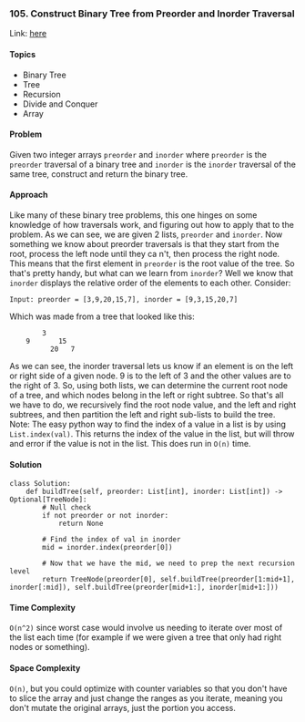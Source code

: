 ### 105. Construct Binary Tree from Preorder and Inorder Traversal

Link: [here](https://leetcode.com/problems/construct-binary-tree-from-preorder-and-inorder-traversal/description/)

#### Topics
- Binary Tree
- Tree
- Recursion
- Divide and Conquer
- Array

#### Problem
Given two integer arrays `preorder` and `inorder` where `preorder` is the `preorder` traversal of a binary tree and `inorder` is the `inorder` traversal of the same tree, construct and return the binary tree.

#### Approach
Like many of these binary tree problems, this one hinges on some knowledge of how traversals work, and figuring out how to apply that to the problem. As we can see, we are given 2 lists, `preorder` and `inorder`. Now something we know about preorder traversals is that they start from the root, process the left node until they ca n't, then process the right node. This means that the first element in `preorder` is the root value of the tree. So that's pretty handy, but what can we learn from `inorder`? Well we know that `inorder` displays the relative order of the elements to each other. Consider:
```
Input: preorder = [3,9,20,15,7], inorder = [9,3,15,20,7]
```
Which was made from a tree that looked like this:
```
        3
    9       15
          20   7
```
As we can see, the inorder traversal lets us know if an element is on the left or right side of a given node. 9 is to the left of 3 and the other values are to the right of 3. So, using both lists, we can determine the current root node of a tree, and which nodes belong in the left or right subtree. So that's all we have to do, we recursively find the root node value, and the left and right subtrees, and then partition the left and right sub-lists to build the tree.
Note: The easy python way to find the index of a value in a list is by using `List.index(val)`. This returns the index of the value in the list, but will throw and error if the value is not in the list. This does run in `O(n)` time. 
#### Solution
```
class Solution:
    def buildTree(self, preorder: List[int], inorder: List[int]) -> Optional[TreeNode]:
        # Null check
        if not preorder or not inorder:
            return None

        # Find the index of val in inorder
        mid = inorder.index(preorder[0])
        
        # Now that we have the mid, we need to prep the next recursion level
        return TreeNode(preorder[0], self.buildTree(preorder[1:mid+1], inorder[:mid]), self.buildTree(preorder[mid+1:], inorder[mid+1:]))
```

#### Time Complexity
`O(n^2)` since worst case would involve us needing to iterate over most of the list each time (for example if we were given a tree that only had right nodes or something).

#### Space Complexity
`O(n)`, but you could optimize with counter variables so that you don't have to slice the array and just change the ranges as you iterate, meaning you don't mutate the original arrays, just the portion you access.